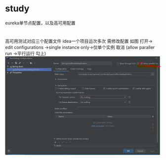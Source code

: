 # study
eureka单节点配置，以及高可用配置

#
高可用测试对应三个配置文件 idea一个项目运次多次 需修改配置  如图 打开-> edit configurations ->single instance only->仅单个实例 取消 (allow paraller run ->平行运行 勾上)
![img](1.png)
